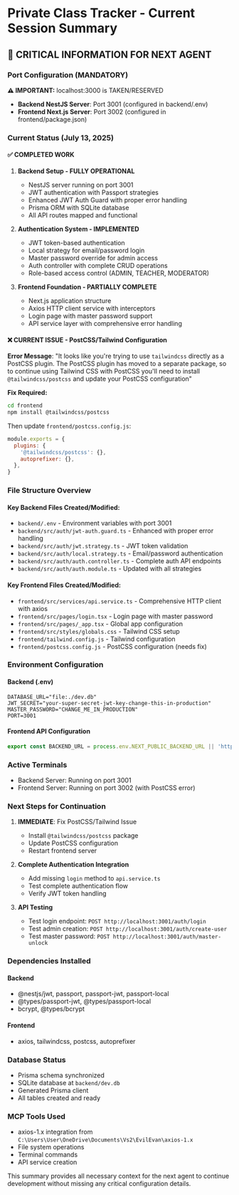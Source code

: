 # Private Class Tracker - Current Session Summary

## 🎯 CRITICAL INFORMATION FOR NEXT AGENT

### Port Configuration (MANDATORY)
**⚠️ IMPORTANT:** localhost:3000 is TAKEN/RESERVED
- **Backend NestJS Server**: Port 3001 (configured in backend/.env)
- **Frontend Next.js Server**: Port 3002 (configured in frontend/package.json)

### Current Status (July 13, 2025)

#### ✅ COMPLETED WORK
1. **Backend Setup - FULLY OPERATIONAL**
   - NestJS server running on port 3001
   - JWT authentication with Passport strategies
   - Enhanced JWT Auth Guard with proper error handling
   - Prisma ORM with SQLite database
   - All API routes mapped and functional

2. **Authentication System - IMPLEMENTED**
   - JWT token-based authentication
   - Local strategy for email/password login
   - Master password override for admin access
   - Auth controller with complete CRUD operations
   - Role-based access control (ADMIN, TEACHER, MODERATOR)

3. **Frontend Foundation - PARTIALLY COMPLETE**
   - Next.js application structure
   - Axios HTTP client service with interceptors
   - Login page with master password support
   - API service layer with comprehensive error handling

#### ❌ CURRENT ISSUE - PostCSS/Tailwind Configuration
**Error Message**: "It looks like you're trying to use `tailwindcss` directly as a PostCSS plugin. The PostCSS plugin has moved to a separate package, so to continue using Tailwind CSS with PostCSS you'll need to install `@tailwindcss/postcss` and update your PostCSS configuration"

**Fix Required:**
```bash
cd frontend
npm install @tailwindcss/postcss
```

Then update `frontend/postcss.config.js`:
```javascript
module.exports = {
  plugins: {
    '@tailwindcss/postcss': {},
    autoprefixer: {},
  },
}
```

### File Structure Overview

#### Key Backend Files Created/Modified:
- `backend/.env` - Environment variables with port 3001
- `backend/src/auth/jwt-auth.guard.ts` - Enhanced with proper error handling
- `backend/src/auth/jwt.strategy.ts` - JWT token validation
- `backend/src/auth/local.strategy.ts` - Email/password authentication
- `backend/src/auth/auth.controller.ts` - Complete auth API endpoints
- `backend/src/auth/auth.module.ts` - Updated with all strategies

#### Key Frontend Files Created/Modified:
- `frontend/src/services/api.service.ts` - Comprehensive HTTP client with axios
- `frontend/src/pages/login.tsx` - Login page with master password
- `frontend/src/pages/_app.tsx` - Global app configuration
- `frontend/src/styles/globals.css` - Tailwind CSS setup
- `frontend/tailwind.config.js` - Tailwind configuration
- `frontend/postcss.config.js` - PostCSS configuration (needs fix)

### Environment Configuration

#### Backend (.env)
```
DATABASE_URL="file:./dev.db"
JWT_SECRET="your-super-secret-jwt-key-change-this-in-production"
MASTER_PASSWORD="CHANGE_ME_IN_PRODUCTION"
PORT=3001
```

#### Frontend API Configuration
```javascript
export const BACKEND_URL = process.env.NEXT_PUBLIC_BACKEND_URL || 'http://localhost:3001';
```

### Active Terminals
- Backend Server: Running on port 3001
- Frontend Server: Running on port 3002 (with PostCSS error)

### Next Steps for Continuation

1. **IMMEDIATE**: Fix PostCSS/Tailwind Issue
   - Install `@tailwindcss/postcss` package
   - Update PostCSS configuration
   - Restart frontend server

2. **Complete Authentication Integration**
   - Add missing `login` method to `api.service.ts`
   - Test complete authentication flow
   - Verify JWT token handling

3. **API Testing**
   - Test login endpoint: `POST http://localhost:3001/auth/login`
   - Test admin creation: `POST http://localhost:3001/auth/create-user`
   - Test master password: `POST http://localhost:3001/auth/master-unlock`

### Dependencies Installed
#### Backend
- @nestjs/jwt, passport, passport-jwt, passport-local
- @types/passport-jwt, @types/passport-local
- bcrypt, @types/bcrypt

#### Frontend
- axios, tailwindcss, postcss, autoprefixer

### Database Status
- Prisma schema synchronized
- SQLite database at `backend/dev.db`
- Generated Prisma client
- All tables created and ready

### MCP Tools Used
- axios-1.x integration from `C:\Users\User\OneDrive\Documents\Vs2\EvilEvan\axios-1.x`
- File system operations
- Terminal commands
- API service creation

This summary provides all necessary context for the next agent to continue development without missing any critical configuration details.
